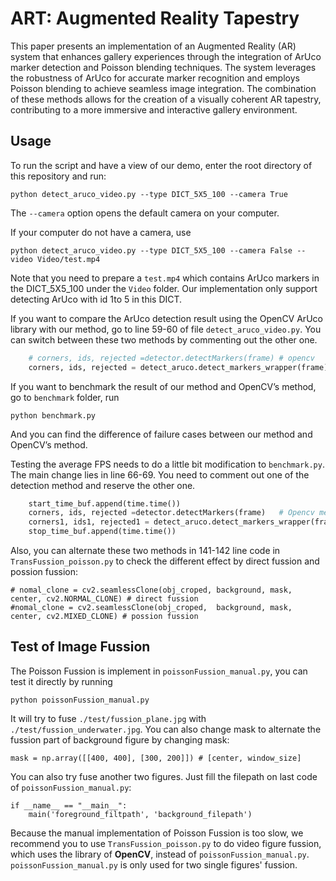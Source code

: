 # ART: Augmented Reality Tapestry

This paper presents an implementation of an Augmented Reality (AR) system that enhances gallery experiences through the integration of ArUco marker detection and Poisson blending techniques. The system leverages the robustness of ArUco for accurate marker recognition and employs Poisson blending to achieve seamless image integration. The combination of these methods allows for the creation of a visually coherent AR tapestry, contributing to a more immersive and interactive gallery environment.

## Usage

To run the script and have a view of our demo, enter the root directory of this repository and run:

```
python detect_aruco_video.py --type DICT_5X5_100 --camera True
```

The `--camera` option opens the default camera on your computer.

If your computer do not have a camera, use 

```
python detect_aruco_video.py --type DICT_5X5_100 --camera False --video Video/test.mp4
```

Note that you need to prepare a `test.mp4` which contains ArUco markers in the DICT_5X5_100 under the `Video` folder. Our implementation only support detecting ArUco with id 1to 5 in this DICT.

If you want to compare the ArUco detection result using the OpenCV ArUco library with our method, go to line 59-60 of file `detect_aruco_video.py`. You can switch between these two methods by commenting out the other one.

```python
	# corners, ids, rejected =detector.detectMarkers(frame) # opencv
	corners, ids, rejected = detect_aruco.detect_markers_wrapper(frame) # ours
```

If you want to benchmark the result of our method and OpenCV’s method, go to `benchmark` folder, run

```
python benchmark.py
```

And you can find the difference of failure cases between our method and OpenCV’s method.

Testing the average FPS needs to do a little bit modification to `benchmark.py`. The main change lies in line 66-69. You need to comment out one of the detection method and reserve the other one.

```python
	start_time_buf.append(time.time())
	corners, ids, rejected =detector.detectMarkers(frame)	# Opencv method
	corners1, ids1, rejected1 = detect_aruco.detect_markers_wrapper(frame_copy) # our method
	stop_time_buf.append(time.time())
```

Also, you can alternate these two methods in 141-142 line code in `TransFussion_poisson.py` to check the different effect by direct fussion and possion fussion:

	# nomal_clone = cv2.seamlessClone(obj_croped, background, mask, center, cv2.NORMAL_CLONE) # direct fussion
	#nomal_clone = cv2.seamlessClone(obj_croped,  background, mask, center, cv2.MIXED_CLONE) # possion fussion

## Test of Image Fussion

The Poisson Fussion is implement in `poissonFussion_manual.py`, you can test it directly by running 

	python poissonFussion_manual.py

It will try to fuse `./test/fussion_plane.jpg` with `./test/fussion_underwater.jpg`. You can also change mask to alternate the fussion part of background figure by changing mask:

	mask = np.array([[400, 400], [300, 200]]) # [center, window_size] 

You can also try fuse another two figures. Just fill the filepath on last code of `poissonFussion_manual.py`:

	if __name__ == "__main__":
		main('foreground_filtpath', 'background_filepath')

Because the manual implementation of Poisson Fussion is too slow, we recommend you to use `TransFussion_poisson.py` to do video figure fussion, which uses the library of **OpenCV**, instead of `poissonFussion_manual.py`. `poissonFussion_manual.py` is only used for two single figures' fussion. 



